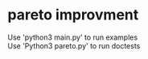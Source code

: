 # pareto improvment
Use 'python3 main.py' to run examples <br>
Use 'Python3 pareto.py' to run doctests <br>